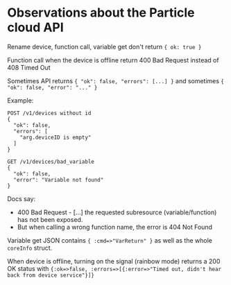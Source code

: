 # Observations about the Particle cloud API

Rename device, function call, variable get don't return `{ ok: true }`

Function call when the device is offline return 400 Bad Request instead
of 408 Timed Out

Sometimes API returns `{ "ok": false, "errors": [...] }` and sometimes `{ "ok": false, "error": "..." }`

Example:

    POST /v1/devices without id
    {
      "ok": false,
      "errors": [
        "arg.deviceID is empty"
      ]
    }
    
    GET /v1/devices/bad_variable
    {
      "ok": false,
      "error": "Variable not found"
    }


Docs say: 
  - 400 Bad Request - [...] the requested subresource (variable/function) has not been exposed.
  - But when calling a wrong function name, the error is 404 Not Found


Variable get JSON contains `{ :cmd=>"VarReturn" }` as well as the whole `coreInfo` struct.

When device is offline, turning on the signal (rainbow mode) returns a
200 OK status with `{:ok=>false, :errors=>[{:error=>"Timed out, didn't
hear back from device service"}]}`

